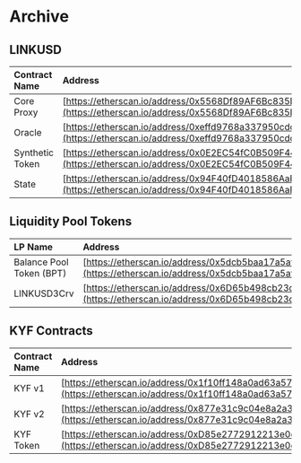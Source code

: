 # Archive

## LINKUSD

| Contract Name | Address |
| :--- | :--- |
| Core Proxy | [https://etherscan.io/address/0x5568Df89AF6Bc835B876fDc3B2d44ef63530e419](https://etherscan.io/address/0x5568Df89AF6Bc835B876fDc3B2d44ef63530e419) |
| Oracle | [https://etherscan.io/address/0xeffd9768a337950cdc883682dc08583d4a3fe596](https://etherscan.io/address/0xeffd9768a337950cdc883682dc08583d4a3fe596) |
| Synthetic Token | [https://etherscan.io/address/0x0E2EC54fC0B509F445631Bf4b91AB8168230C752](https://etherscan.io/address/0x0E2EC54fC0B509F445631Bf4b91AB8168230C752) |
| State | [https://etherscan.io/address/0x94F40fD4018586AaFb8A6AD95441e0b58cc4c058](https://etherscan.io/address/0x94F40fD4018586AaFb8A6AD95441e0b58cc4c058) |

## Liquidity Pool Tokens

| LP Name | Address |
| :--- | :--- |
| Balance Pool Token \(BPT\) | [https://etherscan.io/address/0x5dcb5baa17a5af85aaec5d2b422cab13c0141bce](https://etherscan.io/address/0x5dcb5baa17a5af85aaec5d2b422cab13c0141bce) |
| LINKUSD3Crv | [https://etherscan.io/address/0x6D65b498cb23deAba52db31c93Da9BFFb340FB8F](https://etherscan.io/address/0x6D65b498cb23deAba52db31c93Da9BFFb340FB8F) |

## KYF Contracts

| Contract Name | Address |
| :--- | :--- |
| KYF v1 | [https://etherscan.io/address/0x1f10ff148a0ad63a57f98530ab472568e90a72c5](https://etherscan.io/address/0x1f10ff148a0ad63a57f98530ab472568e90a72c5) |
| KYF v2 | [https://etherscan.io/address/0x877e31c9c04e8a2a3af59341635f5bc6ae0ddc13](https://etherscan.io/address/0x877e31c9c04e8a2a3af59341635f5bc6ae0ddc13) |
| KYF Token | [https://etherscan.io/address/0xD85e2772912213e0c584d80B2694c79D6a09E39A](https://etherscan.io/address/0xD85e2772912213e0c584d80B2694c79D6a09E39A) |

## 

